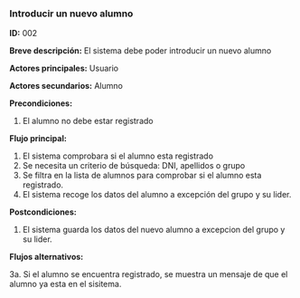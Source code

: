 ### **Introducir un nuevo alumno**

**ID:** 002

**Breve descripción:** El sistema debe poder introducir un nuevo alumno

**Actores principales:** Usuario

**Actores secundarios:** Alumno

**Precondiciones:**

 1. El alumno no debe estar registrado

 **Flujo principal:**

  1. El sistema comprobara si el alumno esta registrado
  2. Se necesita un criterio de búsqueda: DNI, apellidos o grupo
  3. Se filtra en la lista de alumnos para comprobar si el alumno esta registrado.
  4. El sistema recoge los datos del alumno a excepción del grupo y su lider.

 **Postcondiciones:**

  1. El sistema guarda los datos del nuevo alumno a excepcion del grupo y su lider.

 **Flujos alternativos:**
 
  3a. Si el alumno se encuentra registrado, se muestra un mensaje de que el alumno ya esta en el sisitema.
